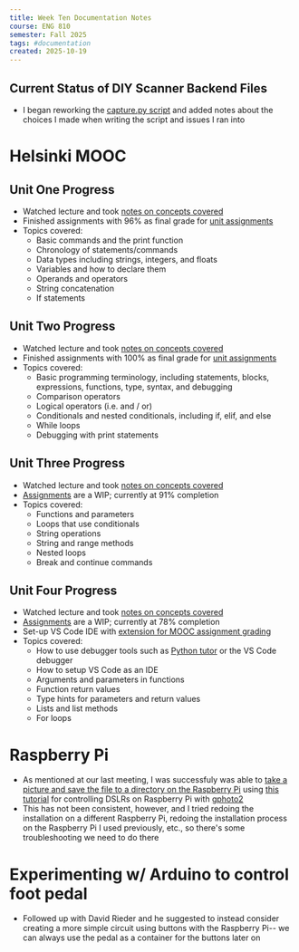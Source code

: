 ```yaml
---
title: Week Ten Documentation Notes
course: ENG 810
semester: Fall 2025
tags: #documentation
created: 2025-10-19
---
```


## Current Status of DIY Scanner Backend Files
- I began reworking the [capture.py script](/diyscanner/capture.py) and added notes about the choices I made when writing the script and issues I ran into

# Helsinki MOOC
## Unit One Progress
- Watched lecture and took [notes on concepts covered](/helsinki_mooc/written_notes/part_one.md)
- Finished assignments with 96% as final grade for [unit assignments](/helsinki_mooc/assignments/part_one/)
- Topics covered:
    - Basic commands and the print function
    - Chronology of statements/commands
    - Data types including strings, integers, and floats
    - Variables and how to declare them
    - Operands and operators
    - String concatenation
    - If statements
## Unit Two Progress
- Watched lecture and took [notes on concepts covered](/helsinki_mooc/py_notes/lecture_two.py)
- Finished assignments with 100% as final grade for [unit assignments](/helsinki_mooc/assignments/part_two/)
- Topics covered:
    - Basic programming terminology, including statements, blocks, expressions, functions, type, syntax, and debugging
    - Comparison operators
    - Logical operators (i.e. and / or)
    - Conditionals and nested conditionals, including if, elif, and else
    - While loops
    - Debugging with print statements
## Unit Three Progress
- Watched lecture and took [notes on concepts covered](/helsinki_mooc/py_notes/lecture_three.py)
- [Assignments](/helsinki_mooc/assignments/part_three/) are a WIP; currently at 91% completion
- Topics covered:
    - Functions and parameters
    - Loops that use conditionals
    - String operations
    - String and range methods
    - Nested loops
    - Break and continue commands
## Unit Four Progress
- Watched lecture and took [notes on concepts covered](/helsinki_mooc/py_notes/lecture_four.py)
- [Assignments](/helsinki_mooc/assignments/part_four/) are a WIP; currently at 78% completion
- Set-up VS Code IDE with [extension for MOOC assignment grading](https://www.mooc.fi/en/installation/vscode/)
- Topics covered:
    - How to use debugger tools such as [Python tutor](https://pythontutor.com/) or the VS Code debugger
    - How to setup VS Code as an IDE
    - Arguments and parameters in functions
    - Function return values
    - Type hints for parameters and return values
    - Lists and list methods
    - For loops

# Raspberry Pi
- As mentioned at our last meeting, I was successfuly was able to [take a picture and save the file to a directory on the Raspberry Pi](https://youtu.be/PDsRIjVdeC0) using [this tutorial](https://pimylifeup.com/raspberry-pi-dslr-camera-control/) for controlling DSLRs on Raspberry Pi with [gphoto2](http://www.gphoto.org/)
- This has not been consistent, however, and I tried redoing the installation on a different Raspberry Pi, redoing the installation process on the Raspberry Pi I used previously, etc., so there's some troubleshooting we need to do there


# Experimenting w/ Arduino to control foot pedal
- Followed up with David Rieder and he suggested to instead consider creating a more simple circuit using buttons with the Raspberry Pi-- we can always use the pedal as a container for the buttons later on